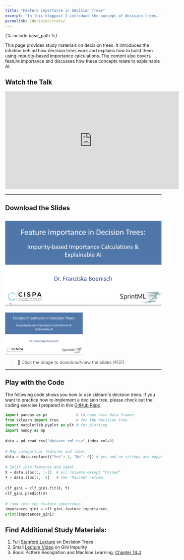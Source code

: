 ```yaml
---
title: "Feature Importance in Decision Trees"
excerpt: "In this blogpost I introduce the concept of decision trees, feature importance, and how these are useful for explainable AI."
permalink: /decision-trees/
---
```


<script src="//yihui.org/js/math-code.js"></script>
<!-- Just one possible MathJax CDN below. You may use others. -->
<script async
  src="//mathjax.rstudio.com/latest/MathJax.js?config=TeX-MML-AM_CHTML">
</script>

{% include base_path %}



This page provides study materials on decision trees. It introduces the intuition behind how decision trees work and explains how to build them using impurity-based importance calculations. The content also covers feature importance and discusses how these concepts relate to explainable AI.

## Watch the Talk

<iframe width="560" height="315" src="https://youtu.be/9C5EmAVkgAg" frameborder="0" allowfullscreen></iframe>

---

## Download the Slides

[![Slides Preview](/images/trees.png)](https://yourdomain.com/path-to-your-slides.pdf)

<a href="{% include base_path %}/assets/slides/decision_trees.pdf">
  <img src="/images/trees.png" alt="Slides Preview" width="250">
</a>

> 📄 Click the image to download/view the slides (PDF).

---

## Play with the Code  

The following code shows you how to use sklearn's decision trees. If you want to practice how to implement a decision tree, please check out the coding exercise I prepared in this [GitHub Repo](https://github.com/yourusername/your-repo).
```python
import pandas as pd             # to have nice data frames
from sklearn import tree        # for the decision tree
import matplotlib.pyplot as plt # for plotting
import numpy as np

data = pd.read_csv("dataset_tml.csv",index_col=0)

# Map categorical features and label
data = data.replace({"Yes": 1, "No": 0}) # yes and no strings are mapped to 1 and 0

# Split into features and label
X = data.iloc[:, :-1]  # all columns except "Passed"
Y = data.iloc[:, -1]   # the "Passed" column

clf_gini = clf_gini.fit(X, Y)
clf_gini.predict(X)

# Look into the feature importance
impotances_gini = clf_gini.feature_importances_
print(impotances_gini)
```

## Find Additional Study Materials:

1. Full [Stanford Lecture](https://www.youtube.com/watch?v=wr9gUr-eWdA) on Decision Trees
2. Small [Lecture Video](https://www.youtube.com/watch?v=_L39rN6gz7Y ) on Gini Impurity
3. Book: Pattern Recognition and Machine Learning, [Chapter 14.4](https://github.com/Benlau93/Data-Science-Curriculum/blob/master/Bishop-Pattern-Recognition-and-Machine-Learning-2006.pdf)
